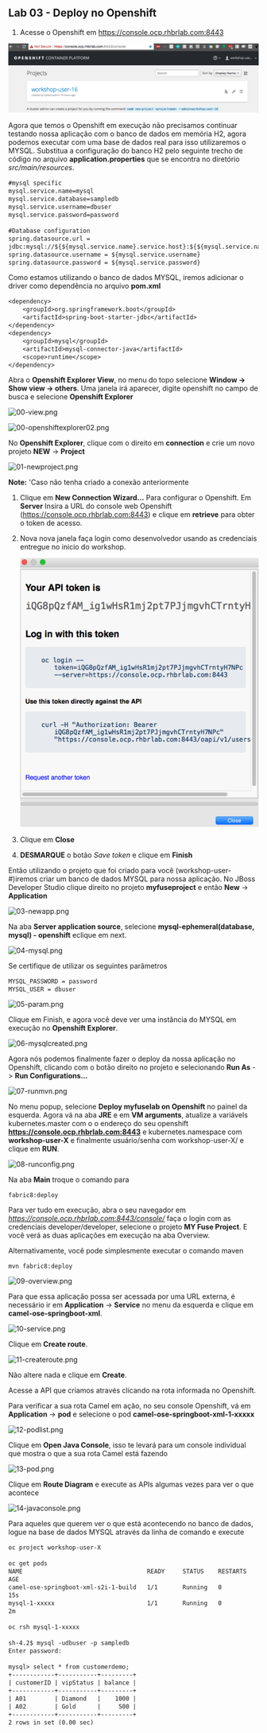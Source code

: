 ## Lab 03 - Deploy no Openshift

1. Acesse o Openshift em https://console.ocp.rhbrlab.com:8443

![00-openshift.png](./img/00-openshift.png)

Agora que temos o Openshift em execução não precisamos continuar testando nossa aplicação com o banco de dados em memória H2, agora podemos executar com uma base de dados real para isso utilizaremos o MYSQL. Substitua a configuração do banco H2 pelo seguinte trecho de código no arquivo **application.properties** que se encontra no diretório *src/main/resources*.

    #mysql specific
    mysql.service.name=mysql
    mysql.service.database=sampledb
    mysql.service.username=dbuser
    mysql.service.password=password

    #Database configuration
    spring.datasource.url = jdbc:mysql://${${mysql.service.name}.service.host}:${${mysql.service.name}.service.port}/${mysql.service.database}
    spring.datasource.username = ${mysql.service.username}
    spring.datasource.password = ${mysql.service.password}

Como estamos utilizando o banco de dados MYSQL, iremos adicionar o driver como dependência no arquivo **pom.xml**

    <dependency>
        <groupId>org.springframework.boot</groupId>
        <artifactId>spring-boot-starter-jdbc</artifactId>
    </dependency>
    <dependency>
        <groupId>mysql</groupId>
        <artifactId>mysql-connector-java</artifactId>
        <scope>runtime</scope>
    </dependency>

Abra o **Openshift Explorer View**, no menu do topo selecione **Window -> Show view -> others**. Uma janela irá aparecer, digite openshift no campo de busca e selecione **Openshift Explorer**

![00-view.png](./img/00-view.png)

![00-openshiftexplorer02.png](./img/00-openshiftexplorer.png)

No **Openshift Explorer**, clique com o direito em **connection** e crie um novo projeto **NEW** -> **Project**

![01-newproject.png](./img/01-newproject.png)

**Note:** 'Caso não tenha criado a conexão anteriormente

1. Clique em **New Connection Wizard...** Para configurar o Openshift. Em **Server** Insira a URL do console web Openshift (https://console.ocp.rhbrlab.com:8443) e clique em  **retrieve** para obter o token de acesso.
1. Nova nova janela faça login como desenvolvedor usando as credenciais entregue no inicio do workshop.

    ![05-token.png](./img/05-token.png)

1. Clique em **Close**
1. **DESMARQUE** o botão *Save token* e clique em **Finish**

Então utilizando o projeto que foi criado para você (workshop-user-#)iremos criar um banco de dados MYSQL para nossa aplicação. No JBoss Developer Studio clique direito no projeto **myfuseproject** e então **New** -> **Application**

![03-newapp.png](./img/03-newapp.png)

Na aba **Server application source**, selecione  **mysql-ephemeral(database, mysql) - openshift** eclique em next.

![04-mysql.png](./img/04-mysql.png)

Se certifique de utilizar os seguintes parâmetros

```
MYSQL_PASSWORD = password
MYSQL_USER = dbuser
```
![05-param.png](./img/05-param.png)

Clique em Finish, e agora você deve ver uma instância do MYSQL em execução no **Openshift Explorer**.

![06-mysqlcreated.png](./img/06-mysqlcreated.png)

Agora nós podemos finalmente fazer o deploy da nossa aplicação no Openshift, clicando com o botão direito no projeto e selecionando **Run As** -> **Run Configurations...**

![07-runmvn.png](./img/07-runmvn.png)

No menu popup, selecione **Deploy myfuselab on Openshift** no painel da esquerda. Agora vá na aba **JRE** e em **VM arguments**, atualize a variávels kubernetes.master com o o endereço do seu openshift **https://console.ocp.rhbrlab.com:8443** e kubernetes.namespace com **workshop-user-X**  e finalmente usuário/senha com workshop-user-X/<seu-password> e clique em **RUN**.

![08-runconfig.png](./img/08-runconfig.png)

Na aba **Main** troque o comando para 

    fabric8:deploy

Para ver tudo em execução, abra o seu navegador em *https://console.ocp.rhbrlab.com:8443/console/* faça o login com as credenciais developer/developer, selecione o projeto **MY Fuse Project**. E você verá as duas aplicações em execução na aba Overview.

Alternativamente, você pode simplesmente executar o comando maven

    mvn fabric8:deploy 

![09-overview.png](./img/09-overview.png)

Para que essa aplicação possa ser acessada por uma URL externa, é necessário ir em **Application** -> **Service** no menu da esquerda e clique em **camel-ose-springboot-xml**.

![10-service.png](./img/10-service.png)

Clique em **Create route**.

![11-createroute.png](./img/11-createroute.png)

Não altere nada e clique em **Create**.

Acesse a API que criamos através clicando na rota informada no Openshift.

Para verificar a sua rota Camel em ação, no seu console Openshift, vá em **Application** -> **pod** e selecione o pod **camel-ose-springboot-xml-1-xxxxx**

![12-podlist.png](./img/12-podlist.png)

Clique em **Open Java Console**, isso te levará para um console individual que mostra o que a sua rota Camel está fazendo

![13-pod.png](./img/13-pod.png)

Clique em **Route Diagram** e execute as APIs algumas vezes para ver o que acontece

![14-javaconsole.png](./img/14-javaconsole.png)

Para aqueles que querem ver o que está acontecendo no banco de dados, logue na base de dados MYSQL através da linha de comando e execute

```
oc project workshop-user-X

oc get pods
NAME                                   READY     STATUS    RESTARTS   AGE
camel-ose-springboot-xml-s2i-1-build   1/1       Running   0          15s
mysql-1-xxxxx                          1/1       Running   0          2m

oc rsh mysql-1-xxxxx

sh-4.2$ mysql -udbuser -p sampledb
Enter password:

mysql> select * from customerdemo;
+------------+-----------+---------+
| customerID | vipStatus | balance |
+------------+-----------+---------+
| A01        | Diamond   |    1000 |
| A02        | Gold      |     500 |
+------------+-----------+---------+
2 rows in set (0.00 sec)
```
